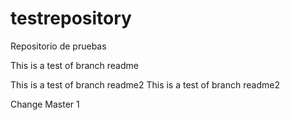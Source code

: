 # testrepository
Repositorio de pruebas

This is a test of branch readme


This is a test of branch readme2
This is a test of branch readme2



Change Master 1

